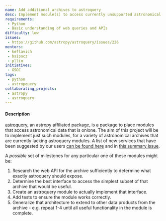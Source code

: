 ```yaml
---
name: Add additional archives to astroquery
desc: Implement module(s) to access currently unsupported astronomical archives using astroquery.
requirements:
 - Python
 - Basic understanding of web queries and APIs
difficulty: low
issues:
 - https://github.com/astropy/astroquery/issues/226
mentors:
 - keflavich
 - bsipocz
 - pllim
initiatives:
 - GSOC
tags:
 - python
 - astropquery
collaborating_projects:
 - astropy
 - astroquery
---
```


#### Description

[astroquery](http://astroquery.readthedocs.io/), an astropy
affiliated package, is a package to place modules that access astronomical data
that is onlone. The aim of this project will be to implement just such modules,
for a variety of astronomical archives that are currently lacking astroquery modules.
A list of new services that have been suggested by our users
[can be found here](https://github.com/astropy/astroquery/issues?q=is%3Aissue+is%3Aopen+label%3A%22New+Service%22) and
in [this summary issue](https://github.com/astropy/astroquery/issues/226).


A *possible* set of milestones for any particular one of these modules  might be:

1. Research the web API for the archive sufficiently to determine what exactly astroquery should expose.
2. Determine the best interface to access the simplest subset of that archive that would be useful.
3. Create an astroquery module to actually implement that interface.
4. Add tests to ensure the module works correctly.
5. Generalize that architecture to extend to other data products from the archive - e.g. repeat 1-4 until all useful functionality in the module is complete.
